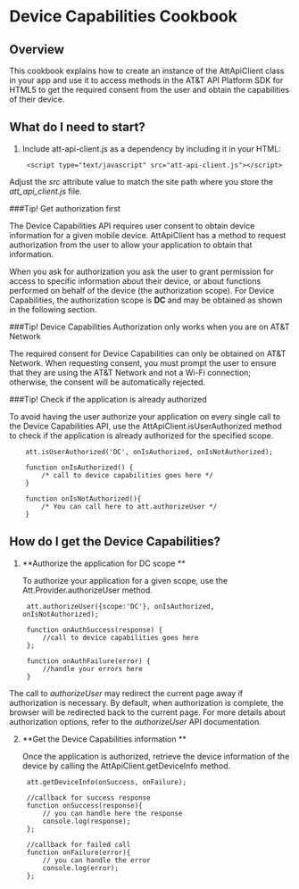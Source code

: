 Device Capabilities Cookbook
===

Overview
---
This cookbook explains how to create an instance of the AttApiClient class in your app and use it to access methods in the AT&T API Platform SDK for HTML5 to get the required consent from the user and obtain the capabilities of their device.

What do I need to start?
---

1. Include att-api-client.js as a dependency by including it in your HTML:  

        <script type="text/javascript" src="att-api-client.js"></script>

Adjust the _src_ attribute value to match the site path where you store the _att_api_client.js_ file.

###Tip! Get authorization first

The Device Capabilities API requires user consent to obtain device information for a given mobile device. AttApiClient has a method to request authorization from the user to allow your application to obtain that information.

When you ask for authorization you ask the user to grant permission for access to specific information about their device, or about functions performed on behalf of the device (the authorization scope). For Device Capabilities, the authorization scope is **DC** and may be obtained as shown in the following section.


###Tip! Device Capabilities Authorization only works when you are on AT&T Network

The required consent for Device Capabilities can only be obtained on AT&T Network. When requesting consent, you must prompt the user to ensure that they are using the AT&T Network and not a Wi-Fi connection; otherwise, the consent will be automatically rejected.

###Tip! Check if the application is already authorized  

To avoid having the user authorize your application on every single call to the Device Capabilities API, use the AttApiClient.isUserAuthorized method to check if the application is already authorized for the specified scope.  

        att.isUserAuthorized('DC', onIsAuthorized, onIsNotAuthorized);

        function onIsAuthorized() {
            /* call to device capabilities goes here */
        } 

        function onIsNotAuthorized(){
            /* You can call here to att.authorizeUser */
        } 


How do I get the Device Capabilities?
---

1. **Authorize the application for DC scope **  
    
    To authorize your application for a given scope, use the Att.Provider.authorizeUser method.

        att.authorizeUser({scope:'DC'}, onIsAuthorized, onIsNotAuthorized);

        function onAuthSuccess(response) {
            //call to device capabilities goes here
        };

        function onAuthFailure(error) {
            //handle your errors here
        }

The call to _authorizeUser_ may redirect the current page away if authorization is necessary. By default, when authorization is complete, the browser will be redirected back to the current page. For more details about authorization options, refer to the _authorizeUser_ API documentation.

2. **Get the Device Capabilities information **  

    Once the application is authorized, retrieve the device information of the device by calling the AttApiClient.getDeviceInfo method. 

        att.getDeviceInfo(onSuccess, onFailure);

        //callback for success response
        function onSuccess(response){
            // you can handle here the response
            console.log(response);
        };

        //callback for failed call
        function onFailure(error){
            // you can handle the error
            console.log(error);
        };
